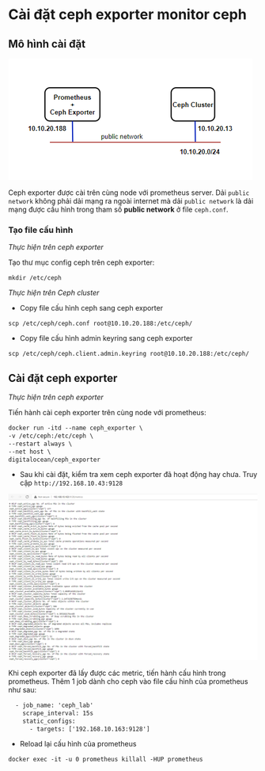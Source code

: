 # Cài đặt ceph exporter monitor ceph

## Mô hình cài đặt

![](../images/ceph.png)

Ceph exporter được cài trên cùng node với prometheus server. Dải `public network` không phải dải mạng ra ngoài internet mà dải `public network` là dải mạng được cấu hình trong tham số **public network** ở file `ceph.conf`.

### Tạo file cấu hình

*Thực hiện trên ceph exporter*

Tạo thư mục config ceph trên ceph exporter:

```
mkdir /etc/ceph
```

*Thực hiện trên Ceph cluster*

- Copy file cấu hình ceph sang ceph exporter

```
scp /etc/ceph/ceph.conf root@10.10.20.188:/etc/ceph/
```

- Copy file cấu hình admin keyring sang ceph exporter

```
scp /etc/ceph/ceph.client.admin.keyring root@10.10.20.188:/etc/ceph/
```

## Cài đặt ceph exporter

*Thực hiện trên ceph exporter*

Tiến hành cài ceph exporter trên cùng node với prometheus:

```
docker run -itd --name ceph_exporter \
-v /etc/ceph:/etc/ceph \
--restart always \
--net host \
digitalocean/ceph_exporter
```
- Sau khi cài đặt, kiểm tra xem ceph exporter đã hoạt động hay chưa. Truy cập `http://192.168.10.43:9128`

![](../images/ceph1.png)

Khi ceph exporter đã lấy được các metric, tiến hành cấu hình trong prometheus. Thêm 1 job dành cho ceph vào file cấu hình của prometheus như sau: 

```
  - job_name: 'ceph_lab'
    scrape_interval: 15s
    static_configs:
      - targets: ['192.168.10.163:9128']
```

- Reload lại cấu hình của prometheus

```
docker exec -it -u 0 prometheus killall -HUP prometheus
```